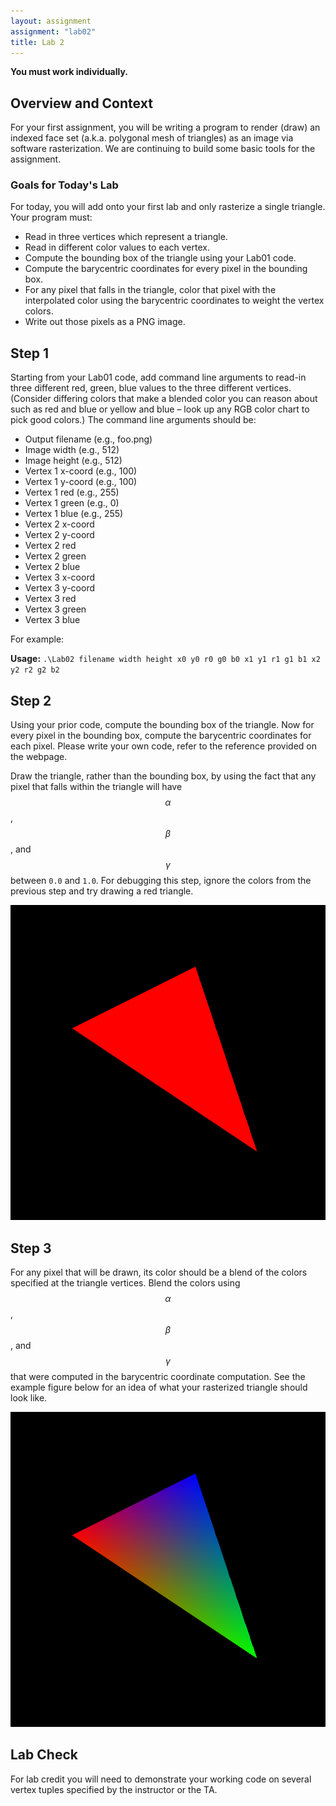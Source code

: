 ```yaml
---
layout: assignment
assignment: "lab02"
title: Lab 2
---
```


**You must work individually.**


## Overview and Context

For your first assignment, you will be writing a program to render (draw) an indexed face set (a.k.a. polygonal mesh of triangles) as an image via software rasterization.
We are continuing to build some basic tools for the assignment.

### Goals for Today's Lab

For today, you will add onto your first lab and only rasterize a single triangle.
Your program must:

- Read in three vertices which represent a triangle.
- Read in different color values to each vertex.
- Compute the bounding box of the triangle using your Lab01 code.
- Compute the barycentric coordinates for every pixel in the bounding box.
- For any pixel that falls in the triangle, color that pixel with the interpolated color using the barycentric coordinates to weight the vertex colors.
- Write out those pixels as a PNG image.


## Step 1

Starting from your Lab01 code, add command line arguments to read-in three different red, green, blue values to the three different vertices.
(Consider differing colors that make a blended color you can reason about such as red and blue or yellow and blue – look up any RGB color chart to pick good colors.)
The command line arguments should be:

- Output filename (e.g., foo.png)
- Image width (e.g., 512)
- Image height (e.g., 512)
- Vertex 1 x-coord (e.g., 100)
- Vertex 1 y-coord (e.g., 100)
- Vertex 1 red (e.g., 255)
- Vertex 1 green (e.g., 0)
- Vertex 1 blue (e.g., 255)
- Vertex 2 x-coord
- Vertex 2 y-coord
- Vertex 2 red
- Vertex 2 green
- Vertex 2 blue
- Vertex 3 x-coord
- Vertex 3 y-coord
- Vertex 3 red
- Vertex 3 green
- Vertex 3 blue

For example:

**Usage:** `.\Lab02 filename width height x0 y0 r0 g0 b0 x1 y1 r1 g1 b1 x2 y2 r2 g2 b2`


## Step 2

Using your prior code, compute the bounding box of the triangle.
Now for every pixel in the bounding box, compute the barycentric coordinates for each pixel.
Please write your own code, refer to the reference provided on the webpage.

Draw the triangle, rather than the bounding box, by using the fact that any pixel that falls within the triangle will have $$ \alpha $$, $$ \beta $$, and $$ \gamma $$ between `0.0` and `1.0`.
For debugging this step, ignore the colors from the previous step and try drawing a red triangle.

![lab2_1](lab2_1.png)


## Step 3

For any pixel that will be drawn, its color should be a blend of the colors specified at the triangle vertices.
Blend the colors using $$ \alpha $$, $$ \beta $$, and $$ \gamma $$ that were computed in the barycentric coordinate computation.
See the example figure below for an idea of what your rasterized triangle should look like.

![lab2_2](lab2_2.png)


## Lab Check

For lab credit you will need to demonstrate your working code on several vertex tuples specified by the instructor or the TA.
